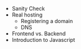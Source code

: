 - Sanity Check
- Real hosting
  - Registering a domain
  - DNS
- Frontend vs. Backend
- Introduction to Javascript
